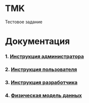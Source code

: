 # TMK
Тестовое задание


# Документация

### 1. [Инструкция администратора](https://github.com/XEGARE/TMK/blob/main/doc/for_admins.md)
### 2. [Инструкция пользователя](https://github.com/XEGARE/TMK/blob/main/doc/for_users.md)
### 3. [Инструкция разработчика](https://github.com/XEGARE/TMK/blob/main/doc/architecture.md)
### 4. [Физическая модель данных](https://github.com/XEGARE/TMK/blob/main/doc/database.md)